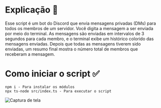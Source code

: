 # Explicação 📄

Esse script é um bot do Discord que envia mensagens privadas (DMs) para todos os membros de um servidor. Você digita a mensagem a ser enviada por meio do terminal. As mensagens são enviadas em intervalos de 3 segundos para cada membro, e o terminal exibe um histórico colorido das mensagens enviadas. Depois que todas as mensagens tiverem sido enviadas, um resumo final mostra o número total de membros que receberam a mensagem.

# Como iniciar o script ✅
```
npm i - Para instalar os módulos
npx ts-node src/index.ts - Para executar o script
```

![Captura de tela](https://cdn.discordapp.com/attachments/1281195362669039701/1282729892018126868/image.png?ex=66e06ace&is=66df194e&hm=f7f8704deb54c60c1fa3783e0dba32f95f263335e10c4f0ace14ab2cf1304a50&)
